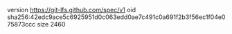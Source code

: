 version https://git-lfs.github.com/spec/v1
oid sha256:42edc9ace5c6925951d0c063edd0ae7c491c0a691f2b3f56ec1f04e075873ccc
size 2460
